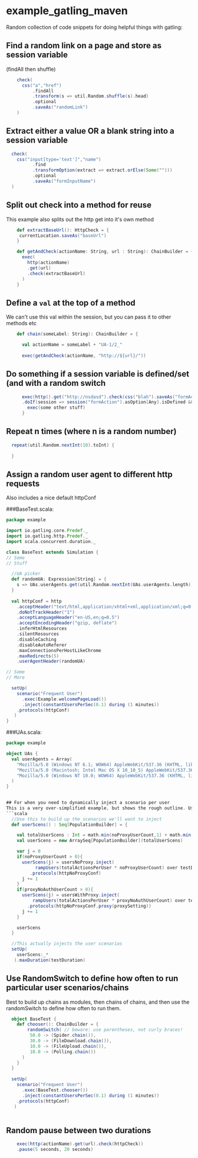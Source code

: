 # example_gatling_maven

Random collection of code snippets for doing helpful things with gatling:

## Find a random link on a page and store as session variable
(findAll then shuffle)
```scala
    check(
      css("a","href")
          .findAll
          .transform(s => util.Random.shuffle(s).head)
          .optional
          .saveAs("randomLink")
    )
```


## Extract either a value OR a blank string into a session variable
```scala
  check(
    css("input[type='text']","name")
          .find
          .transformOption(extract => extract.orElse(Some("")))
          .optional
          .saveAs("formInputName")
  )
```

## Split out check into a method for reuse
This example also splits out the http get into it's own method
```scala
    def extractBaseUrl(): HttpCheck = {
     currentLocation.saveAs("baseUrl")
    }

    def getAndCheck(actionName: String, url : String): ChainBuilder = {
      exec(
        http(actionName)
        .get(url)
        .check(extractBaseUrl)
      )
    }
```

## Define a `val` at the top of a method
We can't use this val within the session, but you can pass it to other methods etc
```scala
    def chain(someLabel: String): ChainBuilder = {

      val actionName = someLabel + "UA-1/2_"
      
      exec(getAndCheck(actionName, "http://${url}/"))
```

## Do something if a session variable is defined/set (and with a random switch
```scala
      exec(http().get("http://nsdasd").check(css("blah").saveAs("formAction")))
      .doIf(session => session("formAction").asOption[Any].isDefined && util.Random.nextInt(10).toInt > 5) {
        exec(some other stuff)
      }
```

## Repeat n times (where n is a random number)
```scala
  repeat(util.Random.nextInt(10).toInt) {
  
  }
```

## Assign a random user agent to different http requests
Also includes a nice default httpConf

###BaseTest.scala:
```scala
package example

import io.gatling.core.Predef._
import io.gatling.http.Predef._
import scala.concurrent.duration._

class BaseTest extends Simulation {
// Some
// Stuff

  //UA picker
  def randomUA: Expression[String] = {
    s => UAs.userAgents.get(util.Random.nextInt(UAs.userAgents.length))
  }
  
  val httpConf = http
    .acceptHeader("text/html,application/xhtml+xml,application/xml;q=0.9,*/*;q=0.8")
    .doNotTrackHeader("1")
    .acceptLanguageHeader("en-US,en;q=0.5")
    .acceptEncodingHeader("gzip, deflate")
    .inferHtmlResources
    .silentResources
    .disableCaching
    .disableAutoReferer
    .maxConnectionsPerHostLikeChrome
    .maxRedirects(5)
    .userAgentHeader(randomUA)

// Some
// More

  setUp(
    scenario("Frequent User")
      .exec(Example.welcomePageLoad())
      .inject(constantUsersPerSec(0.1) during (1 minutes))
    .protocols(httpConf)
   )
}
```

###UAs.scala:
```scala
package example

object UAs {
  val userAgents = Array(
    "Mozilla/5.0 (Windows NT 6.1; WOW64) AppleWebKit/537.36 (KHTML, like Gecko) Chrome/45.0.2454.101 Safari/537.36",
    "Mozilla/5.0 (Macintosh; Intel Mac OS X 10_10_5) AppleWebKit/537.36 (KHTML, like Gecko) Chrome/45.0.2454.101 Safari/537.36",
    "Mozilla/5.0 (Windows NT 10.0; WOW64) AppleWebKit/537.36 (KHTML, like Gecko) Chrome/45.0.2454.101 Safari/537.36"
  )
}
 

## For when you need to dynamically inject a scenario per user
This is a very over-simplified example, but shows the rough outline. Useful for if you need to build up, say, n users but picking a random proxy username/password from a list of m (or perhaps some other variant within the http header/protocol). Because we can't pick the username/password dynamically like we could, say, with the useragent, the below allows us to build a set of users with differing httpConfs.
```scala
  //Use this to build up the scenarios we'll want to inject
  def userScens() : Seq[PopulationBuilder] = {

    val totalUserScens : Int = math.min(noProxyUserCount,1) + math.min(proxyNoAuthUserCount,1)
    val userScens = new ArraySeq[PopulationBuilder](totalUserScens)

    var j = 0
    if(noProxyUserCount > 0){
      userScens(j) = usersNoProxy.inject(
           rampUsers(totalActionsPerUser * noProxyUserCount) over testDuration)
         .protocols(httpNoProxyConf)
      j += 1
    }
    if(proxyNoAuthUserCount > 0){
      userScens(j) = usersWithProxy.inject(
          rampUsers(totalActionsPerUser * proxyNoAuthUserCount) over testDuration)
        .protocols(httpNoProxyConf.proxy(proxySetting))
      j += 1
    }

    userScens
  }

  //This actually injects the user scenarios
  setUp(
    userScens:_*
   ).maxDuration(testDuration)
```

## Use RandomSwitch to define how often to run particular user scenarios/chains
Best to build up chains as modules, then chains of chains, and then use the randomSwitch to define how often to run them.

```scala
  object BaseTest {
    def chooser(): ChainBuilder = {
        randomSwitch( // beware: use parentheses, not curly braces!
         50.0 -> (Spider.chain()),
         30.0 -> (FileDownload.chain()),
         10.0 -> (FileUpload.chain()),
         10.0 -> (Polling.chain())
      )
    }
  }
  
  setUp(
    scenario("Frequent User")
      .exec(BaseTest.chooser())
      .inject(constantUsersPerSec(0.1) during (1 minutes))
    .protocols(httpConf)
   )
  
```

## Random pause between two durations
```scala
    exec(http(actionName).get(url).check(httpCheck))
    .pause(5 seconds, 20 seconds)
```

